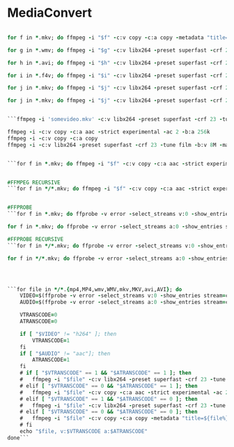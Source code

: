 MediaConvert
============

```for f in *.mkv; do ffmpeg -i "$f" -c:v copy -c:a aac -strict experimental -ac 2 -b:a 256k -metadata "title=${f%}" "${f%.mkv}.mp4"; rm "$f"; done

for f in *.mkv; do ffmpeg -i "$f" -c:v copy -c:a copy -metadata "title=${f%}" "${f%.mkv}.mp4"; rm "$f"; done

for g in *.wmv; do ffmpeg -i "$g" -c:v libx264 -preset superfast -crf 23 -tune film -b:v 8M -maxrate:v 8M -bufsize:v 8M -c:a aac -strict experimental -ac 2 -b:a 256k -metadata "title=${g%}" "${g%.wmv}.mp4"; rm "$g"; done

for h in *.avi; do ffmpeg -i "$h" -c:v libx264 -preset superfast -crf 23 -tune film -b:v 8M -maxrate:v 8M -bufsize:v 8M -c:a aac -strict experimental -ac 2 -b:a 256k -metadata "title=${h%}" "${h%.avi}.mp4"; rm "$h"; done

for i in *.f4v; do ffmpeg -i "$i" -c:v libx264 -preset superfast -crf 23 -tune film -b:v 8M -maxrate:v 8M -bufsize:v 8M -c:a aac -strict experimental -ac 2 -b:a 256k -metadata "title=${i%}" "${i%.f4v}.mp4"; rm "$i"; done

for j in *.mkv; do ffmpeg -i "$j" -c:v libx264 -preset superfast -crf 23 -tune film -b:v 8M -maxrate:v 8M -bufsize:v 8M -c:a aac -strict experimental -ac 2 -b:a 256k -metadata "title=${j%}" "${j%.mkv}.mp4"; rm "$j"; done

for j in *.mkv; do ffmpeg -i "$j" -c:v libx264 -preset superfast -crf 23 -tune film -b:v 8M -maxrate:v 8M -bufsize:v 8M -c:a copy -metadata "title=${j%}" "${j%.mkv}.mp4"; rm "$j"; done```


```ffmpeg -i 'somevideo.mkv' -c:v libx264 -preset superfast -crf 23 -tune film -b:v 8M -maxrate:v 8M -bufsize:v 8M -c:a aac -ac 2 -ab 256K -strict experimental -threads 4 -loglevel info -metadata 'title=Some Video' -y somevideo.mp4

ffmpeg -i -c:v copy -c:a aac -strict experimental -ac 2 -b:a 256k 
ffmpeg -i -c:v copy -c:a copy
ffmpeg -i -c:v libx264 -preset superfast -crf 23 -tune film -b:v 8M -maxrate:v 8M -bufsize:v 8M -c:a copy```


```for f in *.mkv; do ffmpeg -i "$f" -c:v copy -c:a aac -strict experimental -ac 2 -b:a 256k "${f%.mkv}.mp4"; rm "$f"; done```


#FFMPEG RECURSIVE
```for f in */*.mkv; do ffmpeg -i "$f" -c:v copy -c:a aac -strict experimental -ac 2 -b:a 256k "${f%.mkv}.mp4"; rm "$f"; done```


#FFPROBE
```for f in *.mkv; do ffprobe -v error -select_streams v:0 -show_entries stream=codec_name -of default=noprint_wrappers=1:nokey=1 "$f"; done

for f in *.mkv; do ffprobe -v error -select_streams a:0 -show_entries stream=codec_name -of default=noprint_wrappers=1:nokey=1 "$f"; done```

#FFPROBE RECURSIVE
```for f in */*.mkv; do ffprobe -v error -select_streams v:0 -show_entries stream=codec_name -of default=noprint_wrappers=1:nokey=1 "$f"; done

for f in */*.mkv; do ffprobe -v error -select_streams a:0 -show_entries stream=codec_name -of default=noprint_wrappers=1:nokey=1 "$f"; done```




```for file in */*.{mp4,MP4,wmv,WMV,mkv,MKV,avi,AVI}; do
	VIDEO=$(ffprobe -v error -select_streams v:0 -show_entries stream=codec_name -of default=noprint_wrappers=1:nokey=1 "$file")
	AUDIO=$(ffprobe -v error -select_streams a:0 -show_entries stream=codec_name -of default=noprint_wrappers=1:nokey=1 "$file")

	VTRANSCODE=0
	ATRANSCODE=0

	if [ "$VIDEO" != "h264" ]; then
		VTRANSCODE=1
	fi
	if [ "$AUDIO" != "aac"]; then
		ATRANSCODE=1
	fi
	# if [ "$VTRANSCODE" == 1 && "$ATRANSCODE" == 1 ]; then
	# 	ffmpeg -i "$file" -c:v libx264 -preset superfast -crf 23 -tune film -b:v 8M -maxrate:v 8M -bufsize:v 8M -c:a aac -strict experimental -ac 2 -b:a 256k -metadata "title=${file%}" "${file%}.mp4" && rm "$file"
	# elif [ "$VTRANSCODE" == 0 && "$ATRANSCODE" == 1 ]; then
	# 	ffmpeg -i "$file" -c:v copy -c:a aac -strict experimental -ac 2 -b:a 256k -metadata "title=${file%}" "${file%}.mp4" && rm "$file"
	# elif [ "$VTRANSCODE" == 1 && "$ATRANSCODE" == 0 ]; then
	# 	ffmpeg -i "$file" -c:v libx264 -preset superfast -crf 23 -tune film -b:v 8M -maxrate:v 8M -bufsize:v 8M -c:a copy -metadata "title=${file%}" "${file%}.mp4"; rm "$file"
	# elif [ "$VTRANSCODE" == 0 && "$ATRANSCODE" == 0 ]; then
	# 	ffmpeg -i "$file" -c:v copy -c:a copy -metadata "title=${file%}" "${file%}.mp4"; rm "$file"
	# fi
	echo "$file, v:$VTRANSCODE a:$ATRANSCODE"
done```
